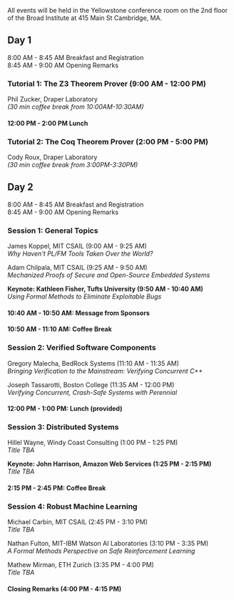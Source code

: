 All events will be held in the Yellowstone conference room on the 2nd floor of the Broad Institute at 415 Main St Cambridge, MA.

## Day 1
8:00 AM - 8:45 AM Breakfast and Registration  
8:45 AM - 9:00 AM Opening Remarks  

### Tutorial 1: The Z3 Theorem Prover (9:00 AM - 12:00 PM)
Phil Zucker, Draper Laboratory    
_(30 min coffee break from 10:00AM-10:30AM)_
 
#### 12:00 PM - 2:00 PM Lunch    

### Tutorial 2: The Coq Theorem Prover (2:00 PM - 5:00 PM)
Cody Roux, Draper Laboratory  
_(30 min coffee break from 3:00PM-3:30PM)_

## Day 2
8:00 AM - 8:45 AM Breakfast and Registration  
8:45 AM - 9:00 AM Opening Remarks

### Session 1: General Topics
James Koppel, MIT CSAIL  (9:00 AM - 9:25 AM)  
_Why Haven't PL/FM Tools Taken Over the World?_  

Adam Chilpala, MIT CSAIL (9:25 AM - 9:50 AM)  
_Mechanized Proofs of Secure and Open-Source Embedded Systems_  

**Keynote: Kathleen Fisher, Tufts University (9:50 AM - 10:40 AM)**  
_Using Formal Methods to Eliminate Exploitable Bugs_  

#### 10:40 AM - 10:50 AM: Message from Sponsors
#### 10:50 AM - 11:10 AM: Coffee Break

### Session 2: Verified Software Components
Gregory Malecha, BedRock Systems (11:10 AM - 11:35 AM)  
_Bringing Verification to the Mainstream: Verifying Concurrent C++_  

Joseph Tassarotti, Boston College (11:35 AM - 12:00 PM)  
_Verifying Concurrent, Crash-Safe Systems with Perennial_  

#### 12:00 PM - 1:00 PM: Lunch (provided)  

### Session 3: Distributed Systems
Hillel Wayne, Windy Coast Consulting (1:00 PM - 1:25 PM)  
_Title TBA_  

**Keynote: John Harrison, Amazon Web Services (1:25 PM - 2:15 PM)**  
_Title TBA_  

#### 2:15 PM - 2:45 PM: Coffee Break

### Session 4: Robust Machine Learning 
Michael Carbin, MIT CSAIL (2:45 PM - 3:10 PM)  
_Title TBA_  

Nathan Fulton, MIT-IBM Watson AI Laboratories (3:10 PM - 3:35 PM)  
_A Formal Methods Perspective on Safe Reinforcement Learning_  

Mathew Mirman, ETH Zurich (3:35 PM - 4:00 PM)   
_Title TBA_  

#### Closing Remarks (4:00 PM - 4:15 PM)

